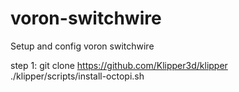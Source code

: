 # voron-switchwire
Setup and config voron switchwire

step 1: 
git clone https://github.com/Klipper3d/klipper
./klipper/scripts/install-octopi.sh
